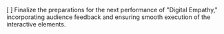[ ] Finalize the preparations for the next performance of "Digital Empathy," incorporating audience feedback and ensuring smooth execution of the interactive elements.